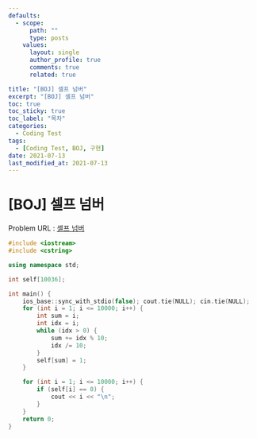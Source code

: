 ```yaml
---
defaults:
  - scope:
      path: ""
      type: posts
    values:
      layout: single
      author_profile: true
      comments: true
      related: true

title: "[BOJ] 셀프 넘버"
excerpt: "[BOJ] 셀프 넘버"
toc: true
toc_sticky: true
toc_label: "목차"
categories:
  - Coding Test
tags:
  - [Coding Test, BOJ, 구현]
date: 2021-07-13
last_modified_at: 2021-07-13
---
```

# [BOJ] 셀프 넘버

Problem URL : [셀프 넘버](https://www.acmicpc.net/problem/4673)

```cpp
#include <iostream>
#include <cstring>

using namespace std;

int self[10036];

int main() {
	ios_base::sync_with_stdio(false); cout.tie(NULL); cin.tie(NULL);
	for (int i = 1; i <= 10000; i++) {
		int sum = i;
		int idx = i;
		while (idx > 0) {
			sum += idx % 10;
			idx /= 10;
		}
		self[sum] = 1;
	}

	for (int i = 1; i <= 10000; i++) {
		if (self[i] == 0) {
			cout << i << "\n";
		}
	}
	return 0;
}
```
